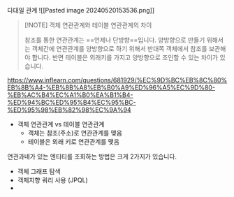 
다대일 관계
![[Pasted image 20240520153536.png]]



> [!NOTE] 객체 연관관계와 테이블 연관관계의 차이  
> 
> 참조를 통한 연관관계는 ==언제나 단방향==입니다. 
>  양방향으로 만들기 위해서는 객체간에 연관관계를 양방향으로 하기 위해서 반대쪽 객체에서 참조를 보관해야 합니다.
>  반면 테이블은 외래키를 가지고 양방향으로 조인할 수 있는 차이가 있습니다.

https://www.inflearn.com/questions/681929/%EC%9D%BC%EB%8C%80%EB%8B%A4-%EB%8B%A8%EB%B0%A9%ED%96%A5%EC%9D%80-%EB%AC%B4%EC%A1%B0%EA%B1%B4-%ED%94%BC%ED%95%B4%EC%95%BC-%ED%95%98%EB%82%98%EC%9A%94

- 객체 연관관계 vs 테이블 연관관계 
	- 객체는 참조(주소)로 연관관계를 맺음
	- 테이블은 외래 키로 연관관계를 맺음



연관과녜가 있는 엔티티를 조회하는 방법은 크게 2가지가 있습니다. 
- 객체 그래프 탐색
- 객체지향 쿼리 사용 (JPQL)
- 

